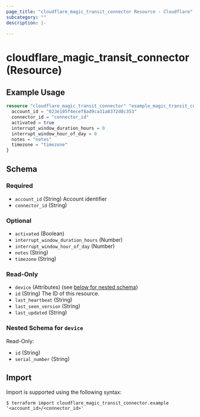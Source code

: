 ```yaml
---
page_title: "cloudflare_magic_transit_connector Resource - Cloudflare"
subcategory: ""
description: |-
  
---
```


# cloudflare_magic_transit_connector (Resource)



## Example Usage

```terraform
resource "cloudflare_magic_transit_connector" "example_magic_transit_connector" {
  account_id = "023e105f4ecef8ad9ca31a8372d0c353"
  connector_id = "connector_id"
  activated = true
  interrupt_window_duration_hours = 0
  interrupt_window_hour_of_day = 0
  notes = "notes"
  timezone = "timezone"
}
```

<!-- schema generated by tfplugindocs -->
## Schema

### Required

- `account_id` (String) Account identifier
- `connector_id` (String)

### Optional

- `activated` (Boolean)
- `interrupt_window_duration_hours` (Number)
- `interrupt_window_hour_of_day` (Number)
- `notes` (String)
- `timezone` (String)

### Read-Only

- `device` (Attributes) (see [below for nested schema](#nestedatt--device))
- `id` (String) The ID of this resource.
- `last_heartbeat` (String)
- `last_seen_version` (String)
- `last_updated` (String)

<a id="nestedatt--device"></a>
### Nested Schema for `device`

Read-Only:

- `id` (String)
- `serial_number` (String)

## Import

Import is supported using the following syntax:

```shell
$ terraform import cloudflare_magic_transit_connector.example '<account_id>/<connector_id>'
```
